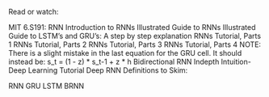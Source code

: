 Read or watch:

MIT 6.S191: RNN
Introduction to RNNs
Illustrated Guide to RNNs
Illustrated Guide to LSTM’s and GRU’s: A step by step explanation
RNNs Tutorial, Parts 1
RNNs Tutorial, Parts 2
RNNs Tutorial, Parts 3
RNNs Tutorial, Parts 4
NOTE: There is a slight mistake in the last equation for the GRU cell. It should instead be: s_t = (1 - z) * s_t-1 + z * h
Bidirectional RNN Indepth Intuition- Deep Learning Tutorial
Deep RNN
Definitions to Skim:

RNN
GRU
LSTM
BRNN